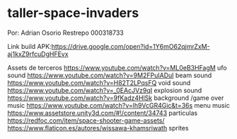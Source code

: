 # taller-space-invaders

Por: Adrian Osorio Restrepo 000318733

Link build APK:https://drive.google.com/open?id=1Y6mO62qjmrZxM-aj1kxZ9rfcuDgHFEvx

Assets de terceros
https://www.youtube.com/watch?v=ML0eB3HFagM ufo sound
https://www.youtube.com/watch?v=9M2FPuIADuI beam sound
https://www.youtube.com/watch?v=H82T2LPqsFQ void sound
https://www.youtube.com/watch?v=_0EAcJVz9qI explosion sound
https://www.youtube.com/watch?v=9fKadz4HlSk background /game over music
https://www.youtube.com/watch?v=lh9VcGR4Gic&t=36s menu music
https://www.assetstore.unity3d.com/#!/content/34743 particulas
https://redfoc.com/item/space-shooter-game-assets/ https://www.flaticon.es/autores/wissawa-khamsriwath sprites
